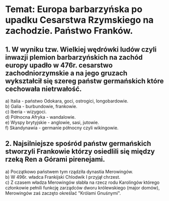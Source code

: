 # Temat: Europa barbarzyńska po upadku Cesarstwa Rzymskiego na zachodzie. Państwo Franków.
## 1. W wyniku tzw. Wielkiej wędrówki ludów czyli inwazji plemion barbarzyńskich na zachód europy upadło w 476r. cesarstwo zachodniorzymskie a na jego gruzach wykształcił się szereg państw germańskich które cechowała nietrwałość.
a) Italia - państwo Odokara, goci, ostrogici, longobardowie.  
b) Galia - burbundowie, frankowie.  
c) Iberia - wizygoci.  
d) Północna Afryka - wandalowie.  
e) Wyspy brytyjskie - anglowie, sasi, jutowie.  
f) Skandynawia - germanie północny czyli wikingowie.  
## 2. Najsilniejsze spośród państw germańskich stworzyli Frankowie którzy osiedlili się między rzeką Ren a Górami pirenejami.
a) Początkowo państwem tym rządziła dynastia Merowingów.  
b) W 496r. władca Frankijski Chlodwik I przyjął chrzest.  
c) Z czasem władza Merowingów słabła na rzecz rodu Karolingów którego członkowie pełnili funkcję zarządców dworu królewskiego (major domów), Merowingów zaś zaczęto określać "Królami Gnuśnymi".  
